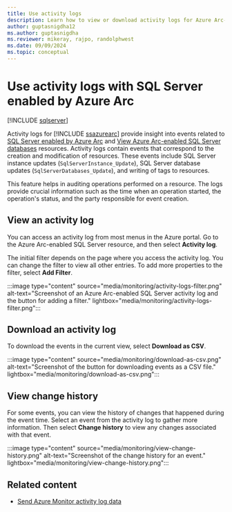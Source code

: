 ```yaml
---
title: Use activity logs
description: Learn how to view or download activity logs for Azure Arc-enabled SQL Server instances or databases.
author: guptasnigdha12
ms.author: guptasnigdha
ms.reviewer: mikeray, rajpo, randolphwest
ms.date: 09/09/2024
ms.topic: conceptual
---
```


# Use activity logs with SQL Server enabled by Azure Arc

[!INCLUDE [sqlserver](../../includes/applies-to-version/sqlserver.md)]

Activity logs for [!INCLUDE [ssazurearc](../../includes/ssazurearc.md)] provide insight into events related to [SQL Server enabled by Azure Arc](overview.md) and [View Azure Arc-enabled SQL Server databases](view-databases.md) resources. Activity logs contain events that correspond to the creation and modification of resources. These events include SQL Server instance updates (`SqlServerInstance_Update`), SQL Server database updates (`SqlServerDatabases_Update`), and writing of tags to resources.

This feature helps in auditing operations performed on a resource. The logs provide crucial information such as the time when an operation started, the operation's status, and the party responsible for event creation.

## View an activity log

You can access an activity log from most menus in the Azure portal. Go to the Azure Arc-enabled SQL Server resource, and then select **Activity log**.

The initial filter depends on the page where you access the activity log. You can change the filter to view all other entries. To add more properties to the filter, select **Add Filter**.

:::image type="content" source="media/monitoring/activity-logs-filter.png" alt-text="Screenshot of an Azure Arc-enabled SQL Server activity log and the button for adding a filter." lightbox="media/monitoring/activity-logs-filter.png":::

## Download an activity log

To download the events in the current view, select **Download as CSV**.

:::image type="content" source="media/monitoring/download-as-csv.png" alt-text="Screenshot of the button for downloading events as a CSV file." lightbox="media/monitoring/download-as-csv.png":::

## View change history

For some events, you can view the history of changes that happened during the event time. Select an event from the activity log to gather more information. Then select **Change history** to view any changes associated with that event.

:::image type="content" source="media/monitoring/view-change-history.png" alt-text="Screenshot of the change history for an event." lightbox="media/monitoring/view-change-history.png":::

## Related content

- [Send Azure Monitor activity log data](/azure/azure-monitor/essentials/activity-log)
